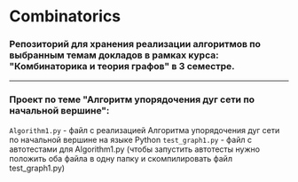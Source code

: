 # Combinatorics
### Репозиторий для хранения реализации алгоритмов по выбранным темам докладов в рамках курса: "Комбинаторика и теория графов"  в 3 семестре. ###
___
### Проект по теме "Алгоритм упорядочения дуг сети по начальной вершине": ###
` Algorithm1.py ` - файл с реализацией Алгоритма упорядочения дуг сети по начальной вершине на языке Python
` test_graph1.py ` - файл с автотестами для Algorithm1.py (чтобы запустить автотесты нужно положить оба файла в одну папку и скомпилировать файл test_graph1.py)
